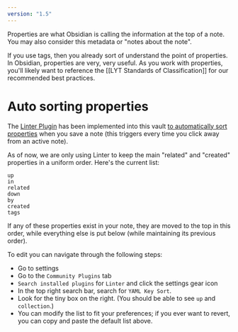 ```yaml
---
version: "1.5"
---
```


Properties are what Obsidian is calling the information at the top of a note. You may also consider this metadata or "notes about the note".

If you use tags, then you already sort of understand the point of properties. In Obsidian, properties are very, very useful. As you work with properties, you'll likely want to reference the [[LYT Standards of Classification]] for our recommended best practices.

# Auto sorting properties

The [Linter Plugin](obsidian://show-plugin?id=obsidian-linter) has been implemented into this vault [to automatically sort properties](https://platers.github.io/obsidian-linter/settings/yaml-rules/#yaml-key-sort) when you save a note (this triggers every time you click away from an active note).

As of now, we are only using Linter to keep the main "related" and "created" properties in a uniform order. Here's the current list:

```
up
in
related
down
by
created
tags
```

If any of these properties exist in your note, they are moved to the top in this order, while everything else is put below (while maintaining its previous order).

To edit you can navigate through the following steps:

- Go to settings
- Go to the `Community Plugins` tab
- `Search installed plugins` for `Linter` and click the settings gear icon
- In the top right search bar, search for `YAML Key Sort`.
- Look for the tiny box on the right. (You should be able to see `up` and `collection`.)
- You can modify the list to fit your preferences; if you ever want to revert, you can copy and paste the default list above.
